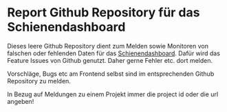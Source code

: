 # Report Github Repository für das Schienendashboard
Dieses leere Github Repository dient zum Melden sowie Monitoren von falschen oder fehlenden Daten für das [Schienendashboard](https://d-b.schienengruen.de/).
Dafür wird das Feature Issues von Github genutzt. Daher gerne Fehler etc. dort melden.

Vorschläge, Bugs etc am Frontend selbst sind im entsprechenden Github Repository zu melden.

In Bezug auf Meldungen zu einem Projekt immer die project id oder die url angeben!
